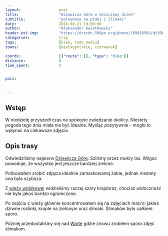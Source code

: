 ```yaml
---
layout:                 post
title:                  "Dziewicza Góra w deszczowy dzien"
subtitle:               "polowanie na ptaki i ślimaki"
date:                   2016-08-21 19:00:00
author:                 "Aleksander Kwiatkowski"
header-ext-img:         "https://drscdn.500px.org/photo/169016503/q%3D80_m%3D2000/d90e534d4982af26943fc88ea9db42dc"
categories:             trip
tags:                   [hike, todo_media]
towns:                  [wielkopolskie, czerwonak]

coords:                 [{"route": [], "type": "hike"}]
distance:               8
time_spent:             3


pois:


---
```


[wiki-dziewicza-gora]: https://pl.wikipedia.org/wiki/Dziewicza_G%C3%B3ra_(Pojezierze_Wielkopolskie)
[wiki-warta]: https://pl.wikipedia.org/wiki/Warta

[dziewicza-wieza]: http://dziewiczabaza.pl/wieza-widokowa/

Wstęp
-----

W niedzielę przyszedł czas na spokojne zwiedzanie okolicy. Niestety pogoda
tego dnia miała
nie być idealna. Myśląc pozytywnie - mogło to wpłynać na ciekawsze zdjęcia.

Opis trasy
----------

Odwiedziliśmy najpierw [Dziewiczą Górę][wiki-dziewicza-gora]. Szliśmy
przez mokry las. Wilgoć powoduje, że wszystko jest jeszcze bardziej zielone.

Próbowałem zrobić zdjęcia idealnie zamaskowanej żabie, jednak niestety ona była szybsza.

Z [wieży widokowej][dziewicza-wieza] widzieliśmy raczej szary krajobraz, chociaż widoczność nie
była jakoś bardzo ograniczona.

Po zejściu z wieży głównie koncentrowałem się na zdjęciach macro:
jakieś dziwne roślinki, krople
na zielonym oraz ślimaki. Ślimaków było całkiem sporo.

Później przedostaliśmy się nad [Wartę][wiki-warta] gdzie znowu zrobiłem sporo
zdjęć ślimakom.

